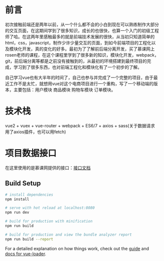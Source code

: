 # 前言
初次接触前端还是两年以前，从一个什么都不会的小白到现在可以熟练制作大部分的交互页面，在这期间学到了很多知识，成长的也很快，也算一个入门的初级工程师了哈。在这两年里感触最多的就是前端技术发展的很快，从当初只知道简单的html，css，javascript，制作少许少量交互的页面，到如今前端项目的工程化以及模块化开发，真的变化的好多。最初为了了解前后端分离开发，买了慕课网上rosen老师的课程，在这个课程里学到了很多新的知识，模块化开发，webpack，git，前后端分离等都是之前没有接触到的，从最初的环境搭建到最终项目的完成，学习到了很多东西，也对前端工程化和模块化有了一个初步的了解。

自己学习vue也有大半年的时间了，自己也参与并完成了一个完整的项目，由于最近工作不是太忙，就想用vue对这个电商项目进行一个重构，写了一个移动端的版本，主要包括：用户模块 商品模块  购物车模块 订单模块。
# 技术栈

vue2 + vuex + vue-router + webpack + ES6/7 + axios + sass(关于数据请求用了axios插件，也可以用fetch)

# 项目数据接口

在这里使用的是慕课网提供的接口：[接口文档](https://gitee.com/imooccode/happymmallwiki/wikis/Home)

## Build Setup

``` bash
# install dependencies
npm install

# serve with hot reload at localhost:8080
npm run dev

# build for production with minification
npm run build

# build for production and view the bundle analyzer report
npm run build --report
```

For a detailed explanation on how things work, check out the [guide](http://vuejs-templates.github.io/webpack/) and [docs for vue-loader](http://vuejs.github.io/vue-loader).
